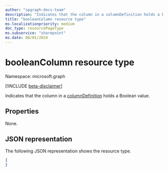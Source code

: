 ```yaml
---
author: "spgraph-docs-team"
description: "Indicates that the column in a columnDefinition holds a Boolean value."
title: "booleanColumn resource type"
ms.localizationpriority: medium
doc_type: resourcePageType
ms.subservice: "sharepoint"
ms.date: 08/01/2024
---
```

# booleanColumn resource type

Namespace: microsoft.graph

[!INCLUDE [beta-disclaimer](../../includes/beta-disclaimer.md)]

Indicates that the column in a [columnDefinition](columndefinition.md) holds a Boolean value.

## Properties

None.

## JSON representation

The following JSON representation shows the resource type.

<!-- { "blockType": "resource", "@odata.type": "microsoft.graph.booleanColumn" } -->
```json
{
}
```

<!--
{
  "type": "#page.annotation",
  "description": "",
  "keywords": "",
  "section": "documentation",
  "tocPath": "Resources/BooleanColumn",
  "suppressions": []
}
-->


